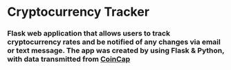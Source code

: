 # Cryptocurrency Tracker

### Flask web application that allows users to track cryptocurrency rates and be notified of any changes via email or text message. The app was created by using Flask & Python, with data transmitted from [CoinCap](https://coincap.io)
